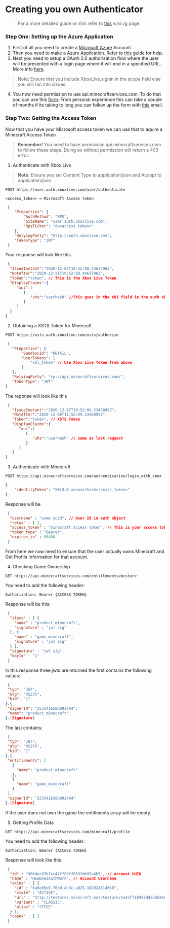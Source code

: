 # Creating you own Authenticator

> For a more detailed guide on this refer to [this](https://wiki.vg/Microsoft_Authentication_Scheme) wiki.vg page.

### Step One: Setting up the Azure Application

1. First of all you need to create a [Microsoft Azure](https://azure.microsoft.com/en-gb) Account.
2. Then you need to make a Azure Application. Refer to [this](https://docs.microsoft.com/en-us/azure/active-directory/develop/quickstart-register-app) guide for help.
3. Next you need to setup a OAuth 2.0 authorization flow where the user will be presented with a login page where it will end in a specified URL. More info [here](https://learn.microsoft.com/en-us/entra/identity-platform/v2-oauth2-auth-code-flow).
> Note: Ensure that you include XboxLive.signin in the scope field else you will run into issues.

4. You now need permission to use api.minecraftservices.com. To do that you can use this [form](https://aka.ms/mce-reviewappid). From personal experience this can take a couple of months if its taking to long you can follow up the form with [this](enforce@minecraft.net) email.

### Step Two: Getting the Access Token

Now that you have your Microsoft access token we can use that to aquire a Minecraft Access Token

> **Remember!** You need to have permission api.minecraftservices.com to follow these steps. Doing so without permission will return a 403 error.

1. Authenticate with Xbox Live 
> **Note:** Ensure you set Content Type to application/json and Accept to application/json
```
POST https://user.auth.xboxlive.com/user/authenticate
```
```
<access_token> = Microsoft Access Token 
```
```json
 {
    "Properties": {
        "AuthMethod": "RPS",
        "SiteName": "user.auth.xboxlive.com",
        "RpsTicket": "d=<access_token>"
    },
    "RelyingParty": "http://auth.xboxlive.com",
    "TokenType": "JWT"
 }
 ```

 Your response will look like this.

 ```json
  {
   "IssueInstant":"2020-12-07T19:52:08.4463796Z",
   "NotAfter":"2020-12-21T19:52:08.4463796Z",
   "Token":"token", // This is the Xbox Live Token
   "DisplayClaims":{
      "xui":[
         {
            "uhs":"userhash" //This goes in the XUI field in the auth object
         }
      ]
   }
 }
 ```

 2. Obtaining a XSTS Token for Minecraft

 ```
 POST https://xsts.auth.xboxlive.com/xsts/authorize
 ```
 ```json
  {
    "Properties": {
        "SandboxId": "RETAIL",
        "UserTokens": [
            "xbl_token" // Use Xbox Live Token from above
        ]
    },
    "RelyingParty": "rp://api.minecraftservices.com/",
    "TokenType": "JWT"
 }
 ```

The reponse will look like this

```json
 {
   "IssueInstant":"2020-12-07T19:52:09.2345095Z",
   "NotAfter":"2020-12-08T11:52:09.2345095Z",
   "Token":"token", // XSTS Token
   "DisplayClaims":{
      "xui":[
         {
            "uhs":"userhash" // same as last request
         }
      ]
   }
}
```

3. Authenticate with Minecraft
```
POST https://api.minecraftservices.com/authentication/login_with_xbox
```

```json
{
    "identityToken": "XBL3.0 x=<userhash>;<xsts_token>"
}
```

Response will be
```json
 {
  "username" : "some uuid", // User ID in auth object
  "roles" : [ ],
  "access_token" : "minecraft access token", // This is your access token for Minecraft
  "token_type" : "Bearer",
  "expires_in" : 86400
 }
 ```

From here we now need to ensure that the user actually owns Minecraft and Get Profile Information for that account.

4. Checking Game Ownership
```
GET https://api.minecraftservices.com/entitlements/mcstore
```

You need to add the following header:
```
Authorization: Bearer {ACCESS TOKEN}
```

Response will be this:

```json
 {
  "items" : [ {
    "name" : "product_minecraft",
    "signature" : "jwt sig"
  }, {
    "name" : "game_minecraft",
    "signature" : "jwt sig"
  } ],
  "signature" : "jwt sig",
  "keyId" : "1"
 }
 ```

 In this response three jwts are returned the first contains the following values:

 ``` json
  {
  "typ": "JWT",
  "alg": "RS256",
  "kid": "1"
 }.{
  "signerId": "2535416586892404",
  "name": "product_minecraft"
 }.[Signature]
 ```

 The last contains:

 ```json
  {
  "typ": "JWT",
  "alg": "RS256",
  "kid": "1"
 }.{
  "entitlements": [
    {
      "name": "product_minecraft"
    },
    {
      "name": "game_minecraft"
    }
  ],
  "signerId": "2535416586892404"
 }.[Signature]
 ```

 If the user does not own the game the entitlments array will be empty.

5. Getting Profile Data

```
GET https://api.minecraftservices.com/minecraft/profile
```
You need to add the following header:
```
Authorization: Bearer {ACCESS TOKEN}
```

Response will look like this
``` json
 {
  "id" : "986dec87b7ec47ff89ff033fdb95c4b5", // Account UUID
  "name" : "HowDoesAuthWork", // Account Username
  "skins" : [ {
    "id" : "6a6e65e5-76dd-4c3c-a625-162924514568",
    "state" : "ACTIVE",
    "url" : "http://textures.minecraft.net/texture/1a4af718455d4aab528e7a61f86fa25e6a369d1768dcb13f7df319a713eb810b",
    "variant" : "CLASSIC",
    "alias" : "STEVE"
  } ],
  "capes" : [ ]
 }
 ```